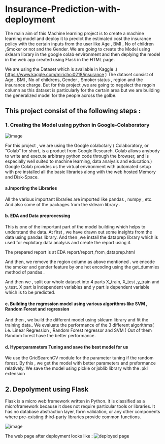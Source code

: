 
# Insurance-Prediction-with-deployment
The main aim of this Machine learning project is to create a machine learning model and deploy it to predict 
the estimated cost the insurance policy with the certain inputs from the user like Age , BMI , No of children ,Smoker or not 
and the Gender.
We are going to create the Model  using sklearn library in the google colab environment and then deplying the model in the web app created using 
Flask in the HTML page.


We are using the Dataset which is available in Kaggle .( https://www.kaggle.com/mirichoi0218/insurance )
The dataset consist of Age , BMI , No of childrens, Gender , Smoker status , region and the insurance charge.
But for this project ,we  are going to negelect the regoin column as this dataset is particularly for the 
certain area but we are building the generalized model for the people across the golbe.

## This project consist of the following steps :
### 1. Creating the Model using python in Google-Colaboratory 

![image](https://user-images.githubusercontent.com/85100877/130967603-45a3a9ff-0653-47ee-bad8-82c4fe24ca23.png)

For this project , we are using the Google colabotary ( Colaboratory, or “Colab” for short, is a product from Google Research. Colab allows anybody to write and execute arbitrary python code through the browser, and is especially well suited to machine learning, data analysis and education.)
Google Colab provides us the virtual environment with automated setup with pre installed all the basic libraries along with 
the web hosted Memory and Disk-Space.
####       a.Importing the Libraries
All the various important libraries are imported like pandas , numpy , etc. 
And also some of the packages from the sklearn library . 

####       b. EDA and Data preprocessing 
This is one of the important part of the model building which helps to understand the data.
At first , we have drawn out some insights from the data using pandas library.
And then ,we install the dataprep library which is used for explotary data analysis and create the report using it. 

The prepared report is  at EDA report/report_from_dataprep.html 

And then, we remove the region column as above mentioned .
we encode the smoker and gender feature by one hot encoding using the get_dummies method of pandas .

And then we , split our whole dataset into 4 parts X_train, X_test ,y_train and y_test.
X part is independent variables and y part is dependent variable which is to be predicted.


#### c. Building the regression model using various algorithms like SVM , Random Forest and regression

And then , we build the different model using sklearn library and fit the training data..
We evaluate the performance of the 3 different algorithms( i.e. Linear Regression , Random Forest regressor and SVM )
Out of them Random forest have the better performance.

#### d. Hyperparameters Tuning and save the best model for us 

We use the GridSearchCV module  for the parameter tuning if the random forest.
By this , we get the model with better parameters and preformance relatively.
We save the model using pickle or joblib library with the .pkl extension


## 2. Depolyment using Flask

Flask is a micro web framework written in Python. It is classified as a microframework because it does not require particular tools or libraries. It has no database abstraction layer, form validation, or any other components where pre-existing third-party libraries provide common functions.

![image](https://user-images.githubusercontent.com/85100877/130965880-5aa20210-4968-4923-aa81-d481f10f7c6b.png)

The web page after deployment looks like :
![deployed page](https://user-images.githubusercontent.com/85100877/131083851-bfc94265-3d53-47e1-ba31-57fcf399f886.PNG)
